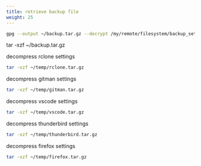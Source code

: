 ```yaml
---
title: retrieve backup file
weight: 25
---
```


```bash
gpg --output ~/backup.tar.gz --decrypt /my/remote/filesystem/backup_settings.tar.gz.gpg
```

tar -xzf ~/backup.tar.gz

decompress rclone settings

```bash
tar -xzf ~/temp/rclone.tar.gz 
```

decompress gitman settings

```bash
tar -xzf ~/temp/gitman.tar.gz 
```

decompress vscode settings

```bash
tar -xzf ~/temp/vscode.tar.gz 
```

decompress thunderbird settings

```bash
tar -xzf ~/temp/thunderbird.tar.gz
```

decompress firefox settings

```bash
tar -xzf ~/temp/firefox.tar.gz
```
